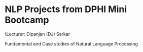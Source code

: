 # NLP Projects from DPHI Mini Bootcamp
(Lecturer: Dipanjan (DJ) Sarkar

Fundamental and Case studies of Natural Language Processing
